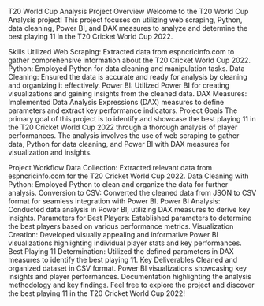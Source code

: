 
T20 World Cup Analysis
Project Overview
Welcome to the T20 World Cup Analysis project! This project focuses on utilizing web scraping, Python, data cleaning, Power BI, and DAX measures to analyze and determine the best playing 11 in the T20 Cricket World Cup 2022.

Skills Utilized
Web Scraping: Extracted data from espncricinfo.com to gather comprehensive information about the T20 Cricket World Cup 2022.
Python: Employed Python for data cleaning and manipulation tasks.
Data Cleaning: Ensured the data is accurate and ready for analysis by cleaning and organizing it effectively.
Power BI: Utilized Power BI for creating visualizations and gaining insights from the cleaned data.
DAX Measures: Implemented Data Analysis Expressions (DAX) measures to define parameters and extract key performance indicators.
Project Goals
The primary goal of this project is to identify and showcase the best playing 11 in the T20 Cricket World Cup 2022 through a thorough analysis of player performances. The analysis involves the use of web scraping to gather data, Python for data cleaning, and Power BI with DAX measures for visualization and insights.

Project Workflow
Data Collection: Extracted relevant data from espncricinfo.com for the T20 Cricket World Cup 2022.
Data Cleaning with Python: Employed Python to clean and organize the data for further analysis.
Conversion to CSV: Converted the cleaned data from JSON to CSV format for seamless integration with Power BI.
Power BI Analysis: Conducted data analysis in Power BI, utilizing DAX measures to derive key insights.
Parameters for Best Players: Established parameters to determine the best players based on various performance metrics.
Visualization Creation: Developed visually appealing and informative Power BI visualizations highlighting individual player stats and key performances.
Best Playing 11 Determination: Utilized the defined parameters in DAX measures to identify the best playing 11.
Key Deliverables
Cleaned and organized dataset in CSV format.
Power BI visualizations showcasing key insights and player performances.
Documentation highlighting the analysis methodology and key findings.
Feel free to explore the project and discover the best playing 11 in the T20 Cricket World Cup 2022!
